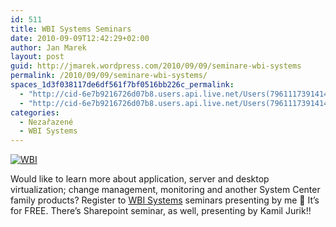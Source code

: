 ```yaml
---
id: 511
title: WBI Systems Seminars
date: 2010-09-09T12:42:29+02:00
author: Jan Marek
layout: post
guid: http://jmarek.wordpress.com/2010/09/09/seminare-wbi-systems
permalink: /2010/09/09/seminare-wbi-systems/
spaces_1d3f038117de6df561f7bf0516bb226c_permalink:
  - "http://cid-6e7b9216726d07b8.users.api.live.net/Users(7961117391414167480)/Blogs('6E7B9216726D07B8!242')/Entries('6E7B9216726D07B8!392')?authkey=EpZNAU0huAk%24"
  - "http://cid-6e7b9216726d07b8.users.api.live.net/Users(7961117391414167480)/Blogs('6E7B9216726D07B8!242')/Entries('6E7B9216726D07B8!392')?authkey=EpZNAU0huAk%24"
categories:
  - Nezařazené
  - WBI Systems
---
```

<div id="msgcns!6E7B9216726D07B8!392" class="bvMsg">
  <p>
    <a title="WBI" href="http://www.wbi.cz/"><img class="alignleft" style="border-width:0;" src="http://www.wbi.cz/Portals/0/logo.gif" alt="WBI" /></a>
  </p>
  
  <div>
    Would like to learn more about application, server and desktop virtualization; change management, monitoring and another System Center family products? Register to <a href="http://www.wbi.cz/registrace">WBI Systems</a> seminars presenting by me 🙂 It&#8217;s for FREE. There&#8217;s Sharepoint seminar, as well, presenting by Kamil Jurik!!
  </div>
</div>
